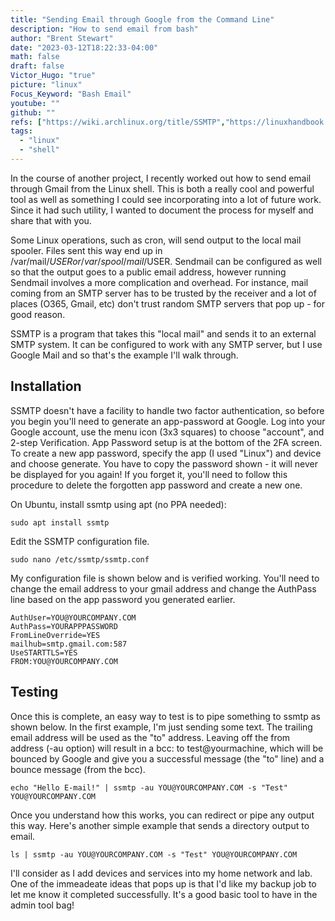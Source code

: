 ```yaml
---
title: "Sending Email through Google from the Command Line"
description: "How to send email from bash"
author: "Brent Stewart"
date: "2023-03-12T18:22:33-04:00"
math: false
draft: false
Victor_Hugo: "true"
picture: "linux"
Focus_Keyword: "Bash Email"
youtube: ""
github: ""
refs: ["https://wiki.archlinux.org/title/SSMTP","https://linuxhandbook.com/linux-send-email-ssmtp/"]
tags:
  - "linux"
  - "shell"
---
```


In the course of another project, I recently worked out how to send email through Gmail from the Linux shell.  This is both a really cool and powerful tool as well as something I could see incorporating into a lot of future work.  Since it had such utility, I wanted to document the process for myself and share that with you.

Some Linux operations, such as cron, will send output to the local mail spooler.  Files sent this way end up in /var/mail/$USER or /var/spool/mail/$USER.  Sendmail can be configured as well so that the output goes to a public email address, however running Sendmail involves a more complication and overhead.  For instance, mail coming from an SMTP server has to be trusted by the receiver and a lot of places (O365, Gmail, etc) don't trust random SMTP servers that pop up - for good reason.

SSMTP is a program that takes this "local mail" and sends it to an external SMTP system.  It can be configured to work with any SMTP server, but I use Google Mail and so that's the example I'll walk through.

## Installation

SSMTP doesn't have a facility to handle two factor authentication, so before you begin you'll need to generate an app-password at Google.  Log into your Google account, use the menu icon (3x3 squares) to choose "account", and 2-step Verification.  App Password setup is at the bottom of the 2FA screen.  To create a new app password, specify the app (I used "Linux") and device and choose generate.  You have to copy the password shown - it will never be displayed for you again!  If you forget it, you'll need to follow this procedure to delete the forgotten app password and create a new one.

On Ubuntu, install ssmtp using apt (no PPA needed):

    sudo apt install ssmtp

Edit the SSMTP configuration file.

    sudo nano /etc/ssmtp/ssmtp.conf

My configuration file is shown below and is verified working.  You'll need to change the email address to your gmail address and change the AuthPass line based on the app password you generated earlier.

    AuthUser=YOU@YOURCOMPANY.COM
    AuthPass=YOURAPPPASSWORD
    FromLineOverride=YES
    mailhub=smtp.gmail.com:587
    UseSTARTTLS=YES
    FROM:YOU@YOURCOMPANY.COM

## Testing

Once this is complete, an easy way to test is to pipe something to ssmtp as shown below.  In the first example, I'm just sending some text.  The trailing email address will be used as the "to" address.  Leaving off the from address (-au option) will result in a bcc: to test@yourmachine, which will be bounced by Google and give you a successful message (the "to" line) and a bounce message (from the bcc).

    echo "Hello E-mail!" | ssmtp -au YOU@YOURCOMPANY.COM -s "Test" YOU@YOURCOMPANY.COM

Once you understand how this works, you can redirect or pipe any output this way.  Here's another simple example that sends a directory output to email.

    ls | ssmtp -au YOU@YOURCOMPANY.COM -s "Test" YOU@YOURCOMPANY.COM

I'll consider as I add devices and services into my home network and lab.  One of the immeadeate ideas that pops up is that I'd like my backup job to let me know it completed successfully.  It's a good basic tool to have in the admin tool bag!